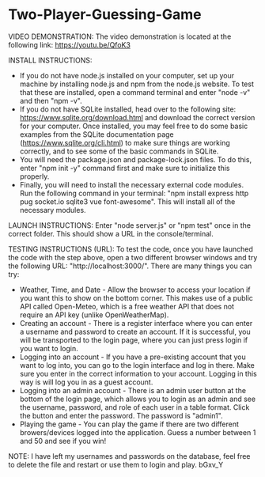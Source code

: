 # Two-Player-Guessing-Game

VIDEO DEMONSTRATION: The video demonstration is located at the following link: https://youtu.be/QfoK3

INSTALL INSTRUCTIONS: 
-  If you do not have node.js installed on your computer, set up your machine by installing node.js and npm from the node.js website. To test that these are installed, open a command terminal and enter "node -v" and then "npm -v". 
- If you do not have SQLite installed, head over to the following site: https://www.sqlite.org/download.html and download the correct version for your computer. Once installed, you may feel free to do some basic examples from the SQLite documentation page (https://www.sqlite.org/cli.html) to make sure things are working correctly, and to see some of the basic commands in SQLite. 
- You will need the package.json and package-lock.json files. To do this, enter "npm init -y" command first and make sure to initialize this properly.
- Finally, you will need to install the necessary external code modules. Run the following command in your terminal: "npm install express http pug socket.io sqlite3 vue font-awesome". This will install all of the necessary modules.

LAUNCH INSTRUCTIONS: Enter "node server.js" or "npm test" once in the correct folder. This should show a URL in the console/terminal.

TESTING INSTRUCTIONS (URL): To test the code, once you have launched the code with the step above, open a two different browser windows and try the following URL: "http://localhost:3000/". There are many things you can try:

- Weather, Time, and Date - Allow the browser to access your location if you want this to show on the bottom corner. This makes use of a public API called Open-Meteo, which is a free weather API that does not require an API key (unlike OpenWeatherMap).
- Creating an account - There is a register interface where you can enter a username and password to create an account. If it is successful, you will be transported to the login page, where you can just press login if you want to login.
- Logging into an account - If you have a pre-existing account that you want to log into, you can go to the login interface and log in there. Make sure you enter in the correct information to your account. Logging in this way is will log you in as a guest account.
- Logging into an admin account - There is an admin user button at the bottom of the login page, which allows you to login as an admin and see the username, password, and role of each user in a table format. Click the button and enter the password. The password is "admin1".
- Playing the game - You can play the game if there are two different browers/devices logged into the application. Guess a number between 1 and 50 and see if you win!

NOTE: I have left my usernames and passwords on the database, feel free to delete the file and restart or use them to login and play.
bGxv_Y
